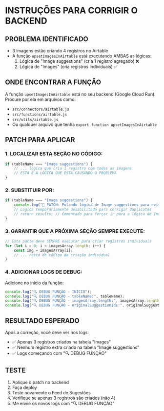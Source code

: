 # INSTRUÇÕES PARA CORRIGIR O BACKEND

## PROBLEMA IDENTIFICADO
- 3 imagens estão criando 4 registros no Airtable
- A função `upsetImagesInAirtable` está executando AMBAS as lógicas:
  1. Lógica de "Image suggestions" (cria 1 registro agregado) ❌
  2. Lógica de "Images" (cria registros individuais) ✅

## ONDE ENCONTRAR A FUNÇÃO
A função `upsetImagesInAirtable` está no seu backend (Google Cloud Run).
Procure por ela em arquivos como:
- `src/connectors/airtable.js`
- `src/functions/airtable.js` 
- `src/utils/airtable.js`
- Ou qualquer arquivo que tenha `export function upsetImagesInAirtable`

## PATCH PARA APLICAR

### 1. LOCALIZAR ESTA SEÇÃO NO CÓDIGO:
```javascript
if (tableName === "Image suggestions") {
    // ... lógica que cria 1 registro com todas as imagens
    // ESTA É A LÓGICA QUE ESTÁ CAUSANDO O PROBLEMA
}
```

### 2. SUBSTITUIR POR:
```javascript
if (tableName === "Image suggestions") {
    console.log("🚨 PATCH: Pulando lógica de Image suggestions para evitar duplicatas");
    // Lógica temporariamente desabilitada para corrigir duplicatas
    // return results; // Comentado para forçar ir para a lógica de Images
}
```

### 3. GARANTIR QUE A PRÓXIMA SEÇÃO SEMPRE EXECUTE:
```javascript
// Esta parte deve SEMPRE executar para criar registros individuais
for (let i = 0; i < imagesArray.length; i++) {
    const img = imagesArray[i];
    // ... resto do código de criação individual
}
```

### 4. ADICIONAR LOGS DE DEBUG:
Adicione no início da função:
```javascript
console.log("🔍 DEBUG FUNÇÃO - INÍCIO");
console.log("🔍 DEBUG FUNÇÃO - tableName:", tableName);
console.log("🔍 DEBUG FUNÇÃO - imagesArray.length:", imagesArray.length);
console.log("🔍 DEBUG FUNÇÃO - originalSuggestionIds:", originalSuggestionIds);
```

## RESULTADO ESPERADO
Após a correção, você deve ver nos logs:
- ✅ Apenas 3 registros criados na tabela "Images"
- ✅ Nenhum registro extra criado na tabela "Image suggestions"
- ✅ Logs começando com "🔍 DEBUG FUNÇÃO"

## TESTE
1. Aplique o patch no backend
2. Faça deploy
3. Teste novamente o Feed de Sugestões
4. Verifique se apenas 3 registros são criados (não 4)
5. Me envie os novos logs com "🔍 DEBUG FUNÇÃO"
